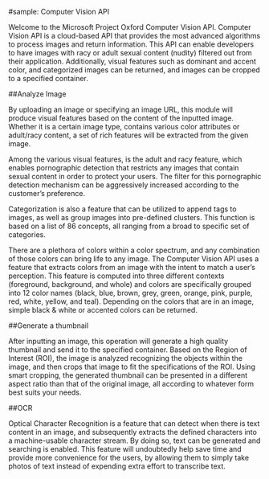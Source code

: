 #sample: Computer Vision API

Welcome to the Microsoft Project Oxford Computer Vision API. Computer Vision API is a cloud-based API that provides the most advanced algorithms to process images and return information. This API can enable developers to have images with racy or adult sexual content (nudity) filtered out from their application. Additionally, visual features such as dominant and accent color, and categorized images can be returned, and images can be cropped to a specified container.

##Analyze Image

By uploading an image or specifying an image URL, this module will produce visual features based on the content of the inputted image. Whether it is a certain image type, contains various color attributes or adult/racy content, a set of rich features will be extracted from the given image.

Among the various visual features, is the adult and racy feature, which enables pornographic detection that restricts any images that contain sexual content in order to protect your users. The filter for this pornographic detection mechanism can be aggressively increased according to the customer’s preference.

Categorization is also a feature that can be utilized to append tags to images, as well as group images into pre-defined clusters. This function is based on a list of 86 concepts, all ranging from a broad to specific set of categories.

There are a plethora of colors within a color spectrum, and any combination of those colors can bring life to any image. The Computer Vision API uses a feature that extracts colors from an image with the intent to match a user’s perception. This feature is computed into three different contexts (foreground, background, and whole) and colors are specifically grouped into 12 color names (black, blue, brown, grey, green, orange, pink, purple, red, white, yellow, and teal). Depending on the colors that are in an image, simple black & white or accented colors can be returned.

##Generate a thumbnail

After inputting an image, this operation will generate a high quality thumbnail and send it to the specified container. Based on the Region of Interest (ROI), the image is analyzed recognizing the objects within the image, and then crops that image to fit the specifications of the ROI. Using smart cropping, the generated thumbnail can be presented in a different aspect ratio than that of the original image, all according to whatever form best suits your needs.

##OCR

Optical Character Recognition is a feature that can detect when there is text content in an image, and subsequently extracts the defined characters into a machine-usable character stream. By doing so, text can be generated and searching is enabled. This feature will undoubtedly help save time and provide more convenience for the users, by allowing them to simply take photos of text instead of expending extra effort to transcribe text.

